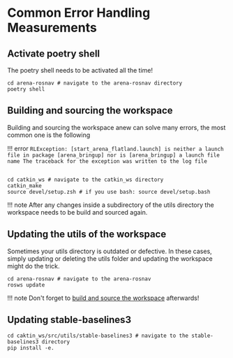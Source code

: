 # Common Error Handling Measurements

## Activate poetry shell
The poetry shell needs to be activated all the time!
```
cd arena-rosnav # navigate to the arena-rosnav directory
poetry shell
```

## Building and sourcing the workspace
Building and sourcing the workspace anew can solve many errors, the most common one is the following

!!! error
    ```
    RLException: [start_arena_flatland.launch] is neither a launch file in package [arena_bringup] nor is [arena_bringup] a launch file name
    The traceback for the exception was written to the log file
    ```

```

cd catkin_ws # navigate to the catkin_ws directory
catkin_make
source devel/setup.zsh # if you use bash: source devel/setup.bash 
```

!!! note
    After any changes inside a subdirectory of the utils directory the workspace needs to be build and sourced again.

## Updating the utils of the workspace
Sometimes your utils directory is outdated or defective. In these cases, simply updating or deleting the utils folder and updating the workspace might do the trick.
```
cd arena-rosnav # navigate to the arena-rosnav
rosws update
```

!!! note
    Don't forget to [build and source the workspace](error_handling.md#building-and-sourcing-the-workspace) afterwards!

## Updating stable-baselines3
```
cd caktin_ws/src/utils/stable-baselines3 # navigate to the stable-baselines3 directory
pip install -e.
```